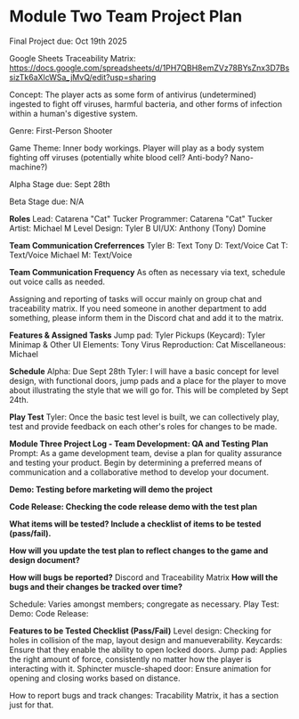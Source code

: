 # Module Two Team Project Plan

Final Project due: Oct 19th 2025

Google Sheets Traceability Matrix: https://docs.google.com/spreadsheets/d/1PH7QBH8emZVz78BYsZnx3D7BssizTk6aXlcWSa_jMvQ/edit?usp=sharing

Concept: The player acts as some form of antivirus (undetermined) ingested to fight off viruses, harmful bacteria, and other forms of infection within a human's digestive system.

Genre: First-Person Shooter

Game Theme: Inner body workings. Player will play as a body system fighting off viruses (potentially white blood cell? Anti-body? Nano-machine?)

Alpha Stage due: Sept 28th

Beta Stage due: N/A

**Roles**
Lead: Catarena "Cat" Tucker 
Programmer: Catarena "Cat" Tucker
Artist: Michael M
Level Design: Tyler B
UI/UX: Anthony (Tony) Domine

**Team Communication Creferrences**
Tyler B: Text
Tony D: Text/Voice
Cat T: Text/Voice
Michael M: Text/Voice

**Team Communication Frequency**
As often as necessary via text, schedule out voice calls as needed.

Assigning and reporting of tasks will occur mainly on group chat and traceability matrix. If you need someone in another department to add something, please inform them in the Discord chat and add it to the matrix.

**Features & Assigned Tasks**
Jump pad: Tyler 
Pickups (Keycard): Tyler
Minimap & Other UI Elements: Tony
Virus Reproduction: Cat
Miscellaneous: Michael

**Schedule**
Alpha: Due Sept 28th
Tyler: I will have a basic concept for level design, with functional doors, jump pads and a place for the player to move about illustrating the style that we will go for. This will be completed by Sept 24th.

**Play Test**
Tyler: Once the basic test level is built, we can collectively play, test and provide feedback on each other's roles for changes to be made.

**Module Three Project Log - Team Development: QA and Testing Plan**
Prompt: As a game development team, devise a plan for quality assurance and testing your product. Begin by determining a preferred means of communication and a collaborative method to develop your document.

**Demo: Testing before marketing will demo the project**

**Code Release: Checking the code release demo with the test plan**

**What items will be tested? Include a checklist of items to be tested (pass/fail).**

**How will you update the test plan to reflect changes to the game and design document?**

**How will bugs be reported?**
Discord and Traceability Matrix
**How will the bugs and their changes be tracked over time?**

Schedule: Varies amongst members; congregate as necessary.
Play Test: 
Demo: 
Code Release: 

**Features to be Tested Checklist (Pass/Fail)**
Level design: Checking for holes in collision of the map, layout design and manueverability.
Keycards: Ensure that they enable the ability to open locked doors.
Jump pad: Applies the right amount of force, consistently no matter how the player is interacting with it.
Sphincter muscle-shaped door: Ensure animation for opening and closing works based on distance.

How to report bugs and track changes: Tracability Matrix, it has a section just for that.
